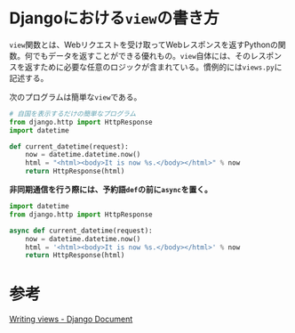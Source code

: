 # Djangoにおける`view`の書き方

`view`関数とは、Webリクエストを受け取ってWebレスポンスを返すPythonの関数。何でもデータを返すことができる優れもの。`view`自体には、そのレスポンスを返すために必要な任意のロジックが含まれている。慣例的には`views.py`に記述する。

次のプログラムは簡単な`view`である。

```py
# 自国を表示するだけの簡単なプログラム
from django.http import HttpResponse
import datetime

def current_datetime(request):
    now = datetime.datetime.now()
    html = "<html><body>It is now %s.</body></html>" % now
    return HttpResponse(html)
```

**非同期通信を行う際には、予約語`def`の前に`async`を置く。**

```py
import datetime
from django.http import HttpResponse

async def current_datetime(request):
    now = datetime.datetime.now()
    html = '<html><body>It is now %s.</body></html>' % now
    return HttpResponse(html)
```

# 参考

[Writing views - Django Document](https://docs.djangoproject.com/en/4.0/topics/http/views/)